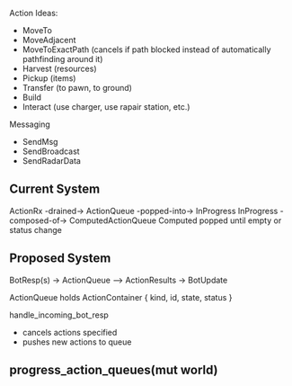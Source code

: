 Action Ideas:
- MoveTo
- MoveAdjacent
- MoveToExactPath (cancels if path blocked instead of automatically pathfinding around it)
- Harvest (resources)
- Pickup (items)
- Transfer (to pawn, to ground)
- Build
- Interact (use charger, use rapair station, etc.)

Messaging
- SendMsg
- SendBroadcast
- SendRadarData

Current System
--------------

ActionRx -drained-> ActionQueue -popped-into-> InProgress
InProgress -composed-of-> ComputedActionQueue 
    Computed popped until empty or status change


Proposed System
---------------
BotResp(s) -> ActionQueue --> ActionResults -> BotUpdate

ActionQueue holds 
ActionContainer { kind, id, state, status }

handle_incoming_bot_resp
- cancels actions specified
- pushes new actions to queue

progress_action_queues(mut world)
- 